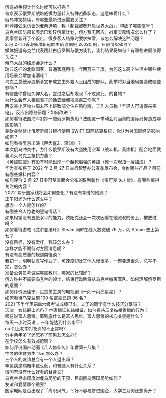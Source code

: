 俄乌战争预计什么时候可以打完？  
普京表示俄罗斯战略威慑力量转入特殊战备状态，这意味着什么？  
俄乌冲突持续，有哪些最新进展需要关注？  
拜登接受采访谈对俄两选项，称「制裁或者开启世界大战」，释放了哪些信号？  
乌克兰国防部长表示已粉碎俄军计划，俄方暂无回应，战事实际情况怎么样了？  
我家里新开了个饭店，很多客人结账时要求抹零，该怎么解决这种问题？  
2 月 27 日香港新增新冠肺炎确诊病例 26026 例，目前情况如何？  
媒体报道乌克兰代表团赴白俄罗斯与俄方谈判，谈判结果将如何？有哪些进展值得关注？  
俄乌大战的结局会是什么？  
瑞典这样的北欧国家，普通家庭用电一年两万三千度，为何这么高？生活中哪些使用场景会增加电消耗？  
乌克兰总统泽连斯基宣布成立由外籍人士组成的部队，此举将对当地局势造成哪些影响？  
有哪些你曾经久仰大名，尝过之后却发现「不过如此」的食物？  
为什么会有人相信骗子的话去缅甸找高薪工作呢？  
西安某小区物业周末不上班致部分住户购电难，工作人员称「年轻人可请假来买电」，反应出哪些问题？如何改进？  
如何看待法国海军扣押一艘俄罗斯货船？法国这一举动会对当前的国际局势造成哪些影响？  
美欧突然禁止俄罗斯部分银行使用 SWIFT 国际结算系统，你认为对国际经济影响如何？  
如何看待吴京出演《巨齿鲨2：深渊》？  
本次俄乌冲突中，为什么俄罗斯没有大量使用空军（战斗机、轰炸机）配合地面武装消灭乌克兰抵抗力量？  
《英雄联盟》有没有可能出现一个越死越强的英雄（死一次增加一层加成）？  
华为宣布将于 2022 年 2 月 27 日举行智慧办公春季发布会，会推哪些产品？目前有哪些爆料内容？  
如何评价 2 月 27 日宝可梦直面会公布的系列新作《宝可梦 朱 / 紫》，有哪些值得关注的内容？  
2022 考研国家线将会如何变化？有没有靠谱的预测？  
正午阳光为什么这么牛？  
想念一个人是怎样的?  
有哪些令人惊艳的短句情话？  
如果柯镇恶有五绝水平的能力，欧阳克还会一次次因看在他叔叔的份上，被放过吗？  
如何看待游戏《艾尔登法环》Steam 同时在线人数突破 76 万，列 Steam 史上第七？  
没有目标，没有爱好，我该怎么办？  
怎样才能不期待对方回消息呢？  
有没有高质量的规则类怪谈？  
我初一，明明认真写作业了，可速度却比其他人慢很多，一题要想很久，总写不完，怎么办？  
准备公务员考试买哪些教材，哪家的比较好？  
俄方称并不需要乌克兰的领土，结束行动后将从乌克兰撤离军队，如何理解俄罗斯的意图？  
如何评价张佳宁、屈楚萧主演的电视剧《一闪一闪亮星星》？  
如何看待乌克兰前 100 名富豪已跑 96 名？  
2021 下半年英语四六级考试成绩已出，过了的同学有什么技巧分享吗？  
天津一女孩翻出爸妈 7 本离婚证和结婚证，如何看待反复结婚离婚的行为？  
都在说富人思维，那到底什么是富人思维，富人思维的核心关键是什么？  
每天一小时英语 ，一年能达到什么水平?  
uu 们上初中打扮真的不正常吗?  
分手两年多了还忘不了前男友怎么办?  
在学校怎么有效减肥啊？  
如何评价国产动画《凡人修仙传》年番第十八集？  
中考的体育男生 1km 怎么办？  
三个人的友谊总会有一个人退出吗？  
罕见病患病概率这么低，和普通人有什么关系？  
请问有没有什么好看的替身文?  
乌克兰寻求印度对俄乌局势的干预，目前俄乌两国局势如何？  
友谊和爱情哪个重要?  
国家电网是否出现了「离职风气」？好不容易挤进国企，大学生为何还想离开？  
